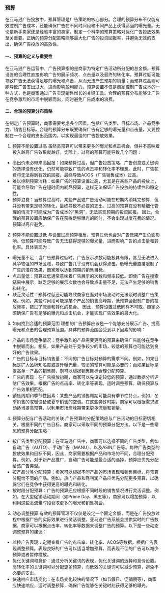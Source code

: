 ### 预算
在亚马逊广告投放中，预算管理是广告策略的核心部分。合理的预算分布不仅能有效控制广告成本，还能确保广告在不同时间段和不同产品上获得适当的曝光量。无论是新手卖家还是经验丰富的卖家，制定一个科学的预算策略对优化广告投放效果至关重要。正确的预算分配策略能够最大化广告的投资回报率，并避免无效的支出，确保广告投放的高效性。
#### 一、预算的定义与重要性
在亚马逊广告运营中，广告预算指的是商家为特定广告活动所分配的总金额。预算设置的合理性直接影响广告的展示频次、点击量以及最终的转化率。预算过低可能导致广告无法获得足够的曝光和点击，从而无法产生预期的销量；而预算过高则可能导致广告支出过大，进而影响盈利能力。预算设置不仅是商家控制广告成本的一种方式，也是商家通过广告实现销售增长的关键工具。合理的预算分布能够让广告在竞争激烈的市场中脱颖而出，同时避免广告成本的浪费。
#### 二、合理的预算分布策略
在制定广告预算时，商家需要考虑多个因素，包括广告类型、目标市场、产品竞争力、销售目标等。合理的预算分布既要确保广告有足够的曝光量和点击量，又要控制在一个合理的支出范围内，以实现最佳的广告投放效果。
1. 预算不能设置过高
虽然高预算可以带来更多的曝光和点击机会，但并不意味着投入越高广告效果就越好。实际上，过高的预算可能导致几个问题：
- 高出价未必带来高回报：如果预算过高，但广告投放策略、广告创意或关键词的选择没有优化，仍然可能导致广告的点击率和转化率不理想。此时，广告花费将无法得到有效的回报，最终导致ACOS（广告销售成本）过高。
- 难以控制预算消耗：如果广告的预算设置过高，尤其是在某些产品的投放上，可能会导致广告在短时间内耗尽预算，这样无法保证广告投放的持续性和稳定性。
- 预算浪费：当预算过高时，某些产品或广告活动可能在短期内消耗完预算，但并没有带来足够的转化，最终导致不必要的支出。过高的预算在没有精细化管理的情况下可能成为广告成本的“黑洞”，无法实现预期的投资回报。
因此，合理的预算设置应确保广告在获得足够曝光的同时，不会出现过度花费的情况。预算过高应避免。
2. 预算不能设置过低
与设置过高预算相反，预算过低也会对广告效果产生负面影响。低预算可能导致广告无法获得足够的曝光量，进而影响广告的点击量和转化率。具体表现为：
- 曝光量不足：当广告预算过低时，广告展示次数可能极其有限，甚至无法进入竞争较强的市场区域，导致广告几乎没有机会获得点击。低曝光量直接限制了广告的潜在效果，商家难以达到预期的销售目标。
- 点击量低：预算过低通常意味着广告展示的次数和频率较低。即使广告在搜索结果中展示，缺乏足够的展示次数也会导致点击量不足，无法产生足够的销售和转化。
- 缺乏灵活性：预算过低还可能导致商家在面对市场波动时无法及时调整广告策略。例如，某些时间段可能是某个产品的销售高峰期，低预算会限制广告的投放频率，错过了流量和转化的机会。
因此，预算设置过低同样不可取。商家必须确保广告有足够的曝光和点击机会，才能实现广告效果的最大化。
3. 如何找到合适的预算范围
理想的广告预算应该是一个能够充分展示广告、提高曝光和点击的合理预算范围。具体的预算范围会受到以下因素的影响：
- 产品的市场竞争情况：竞争激烈的产品需要更高的预算来确保广告能够在竞争中脱颖而出。相反，如果产品处于竞争较少的市场，较低的预算也可能达到良好的广告效果。
- 广告的目标与目标销售量：不同的广告目标对预算的需求不同。例如，如果目标是扩大品牌知名度或提升曝光量，较高的预算可能是必要的；而如果目标是提高单一产品的销售额，则可以根据销售目标合理分配预算。
- 广告的表现：在广告投放初期，商家可以先设定较低的预算，通过数据分析评估广告效果。根据广告的点击率、转化率等表现，适时调整预算，确保预算与广告效果相匹配。
- 销售周期和季节性因素：某些产品的销售周期可能具有季节性特点，例如，冬季销售的取暖设备或夏季销售的空调。在这些特殊时期，商家可以根据需求波动适当提高预算，以利用市场高峰期带来更多流量和销量。
4. 预算分配与广告活动的关联
广告预算的分配策略应与广告活动的目标密切相关。根据不同的广告目标，商家可以采取不同的预算分配方法。以下是一些常见的预算分配策略：
- 按广告类型分配预算：在亚马逊广告中，商家可以选择不同的广告类型，例如自动广告（AUTO）、手动广告（MANU）、以及ASIN广告等。每种广告类型的投放效果和目标不同，因此，商家需要根据产品和市场的不同，合理分配预算。例如，对于新产品推广，自动广告可能是最合适的选择，预算应优先分配给该广告类型。
- 按产品分类分配预算：卖家可以根据不同产品的市场表现和销售目标，将预算分配给不同的产品。例如，热门产品和高利润产品应优先分配更多预算，以确保它们在竞争中获得更高的曝光和转化。
- 按时段分配预算：广告的预算还应根据不同时段的销售情况进行灵活调整。例如，在大型促销活动期间（如Prime Day、黑五等），商家可以增加预算，以利用这些高流量时段获取更多的曝光和销售机会。
5. 动态调整预算
有效的预算管理不仅仅是设定一个固定金额，而是在广告投放过程中根据广告的实际效果进行灵活调整。亚马逊广告系统会提供实时的广告数据，商家可以根据点击率、转化率等数据来调整广告的预算。以下是一些动态调整预算的建议：
- 监控广告表现：定期查看广告的点击率、转化率、ACOS等数据，根据广告表现调整预算。表现良好的广告可以适当增加预算，而表现不佳的广告可以减少预算或者暂停投放。
- 优化关键词和竞价：通过分析关键词的表现，优化关键词的选择和竞价设置。高转化率的关键词可以分配更多预算，而低效的关键词可以减少预算，避免不必要的支出。
- 快速响应市场变化：在市场变化较快的情况下（如节假日、促销期等），商家应快速响应，适时调整预算，确保广告能够在关键时刻获得足够的曝光。